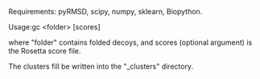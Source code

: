 Requirements:  pyRMSD, scipy, numpy, sklearn, Biopython.


Usage:gc \<folder\> [scores]

where "folder" contains folded decoys, and scores (optional argument) is the Rosetta score file.

The clusters fill be written into the "<folder>_clusters" directory.
